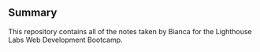 ## Summary 

This repository contains all of the notes taken by Bianca for the Lighthouse Labs Web Development Bootcamp.